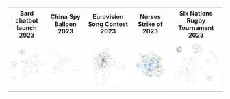 <table>
  <tr>
    <th>Bard chatbot launch 2023</th>
    <th>China Spy Balloon 2023</th>
    <th>Eurovision Song Contest 2023</th>
    <th>Nurses Strike of 2023</th>
    <th>Six Nations Rugby Tournament 2023</th>
  </tr>
  <tr>
    <td><img src="images/bard.png" width="200"></td>
    <td><img src="images/ChinaSpyBalloon.png" width="200"></td>
    <td><img src="images/Eurovision.png" width="200"></td>
    <td><img src="images/NursesStrike.png" width="200"></td>
    <td><img src="images/SixNations.png" width="200"></td>
  </tr>
</table>

